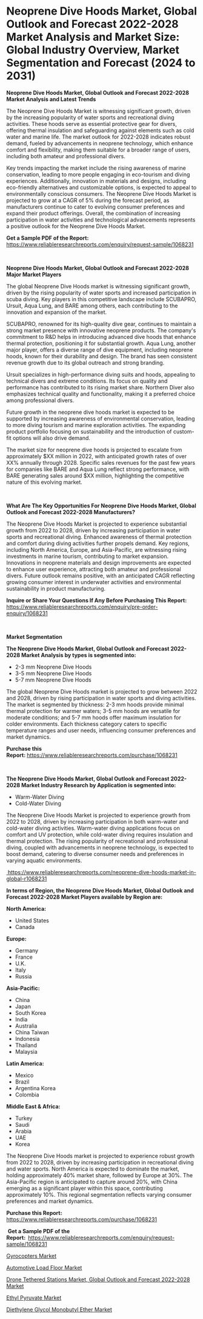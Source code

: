 <p><h1>Neoprene Dive Hoods Market, Global Outlook and Forecast 2022-2028 Market Analysis and Market Size: Global Industry Overview, Market Segmentation and Forecast (2024 to 2031)</h1></p><p><strong>Neoprene Dive Hoods Market, Global Outlook and Forecast 2022-2028 Market Analysis and Latest Trends</strong></p>
<p><p>The Neoprene Dive Hoods Market is witnessing significant growth, driven by the increasing popularity of water sports and recreational diving activities. These hoods serve as essential protective gear for divers, offering thermal insulation and safeguarding against elements such as cold water and marine life. The market outlook for 2022-2028 indicates robust demand, fueled by advancements in neoprene technology, which enhance comfort and flexibility, making them suitable for a broader range of users, including both amateur and professional divers.</p><p>Key trends impacting the market include the rising awareness of marine conservation, leading to more people engaging in eco-tourism and diving experiences. Additionally, innovation in materials and designs, including eco-friendly alternatives and customizable options, is expected to appeal to environmentally conscious consumers. The Neoprene Dive Hoods Market is projected to grow at a CAGR of 5% during the forecast period, as manufacturers continue to cater to evolving consumer preferences and expand their product offerings. Overall, the combination of increasing participation in water activities and technological advancements represents a positive outlook for the Neoprene Dive Hoods Market.</p></p>
<p><strong>Get a Sample PDF of the Report:&nbsp;</strong> <a href="https://www.reliableresearchreports.com/enquiry/request-sample/1068231">https://www.reliableresearchreports.com/enquiry/request-sample/1068231</a></p>
<p>&nbsp;</p>
<p><strong>Neoprene Dive Hoods Market, Global Outlook and Forecast 2022-2028 Major Market Players</strong></p>
<p><p>The global Neoprene Dive Hoods market is witnessing significant growth, driven by the rising popularity of water sports and increased participation in scuba diving. Key players in this competitive landscape include SCUBAPRO, Ursuit, Aqua Lung, and BARE among others, each contributing to the innovation and expansion of the market.</p><p>SCUBAPRO, renowned for its high-quality dive gear, continues to maintain a strong market presence with innovative neoprene products. The company's commitment to R&D helps in introducing advanced dive hoods that enhance thermal protection, positioning it for substantial growth. Aqua Lung, another major player, offers a diverse range of dive equipment, including neoprene hoods, known for their durability and design. The brand has seen consistent revenue growth due to its global outreach and strong branding.</p><p>Ursuit specializes in high-performance diving suits and hoods, appealing to technical divers and extreme conditions. Its focus on quality and performance has contributed to its rising market share. Northern Diver also emphasizes technical quality and functionality, making it a preferred choice among professional divers.</p><p>Future growth in the neoprene dive hoods market is expected to be supported by increasing awareness of environmental conservation, leading to more diving tourism and marine exploration activities. The expanding product portfolio focusing on sustainability and the introduction of custom-fit options will also drive demand.</p><p>The market size for neoprene dive hoods is projected to escalate from approximately $XX million in 2022, with anticipated growth rates of over XX% annually through 2028. Specific sales revenues for the past few years for companies like BARE and Aqua Lung reflect strong performance, with BARE generating sales around $XX million, highlighting the competitive nature of this evolving market.</p></p>
<p>&nbsp;</p>
<p><strong>What Are The Key Opportunities For Neoprene Dive Hoods Market, Global Outlook and Forecast 2022-2028 Manufacturers?</strong></p>
<p><p>The Neoprene Dive Hoods Market is projected to experience substantial growth from 2022 to 2028, driven by increasing participation in water sports and recreational diving. Enhanced awareness of thermal protection and comfort during diving activities further propels demand. Key regions, including North America, Europe, and Asia-Pacific, are witnessing rising investments in marine tourism, contributing to market expansion. Innovations in neoprene materials and design improvements are expected to enhance user experience, attracting both amateur and professional divers. Future outlook remains positive, with an anticipated CAGR reflecting growing consumer interest in underwater activities and environmental sustainability in product manufacturing.</p></p>
<p><strong>Inquire or Share Your Questions If Any Before Purchasing This Report:</strong> <a href="https://www.reliableresearchreports.com/enquiry/pre-order-enquiry/1068231">https://www.reliableresearchreports.com/enquiry/pre-order-enquiry/1068231</a></p>
<p>&nbsp;</p>
<p><strong>Market Segmentation</strong></p>
<p><strong>The Neoprene Dive Hoods Market, Global Outlook and Forecast 2022-2028 Market Analysis by types is segmented into:</strong></p>
<p><ul><li>2-3 mm Neoprene Dive Hoods</li><li>3-5 mm Neoprene Dive Hoods</li><li>5-7 mm Neoprene Dive Hoods</li></ul></p>
<p><p>The global Neoprene Dive Hoods market is projected to grow between 2022 and 2028, driven by rising participation in water sports and diving activities. The market is segmented by thickness: 2-3 mm hoods provide minimal thermal protection for warmer waters; 3-5 mm hoods are versatile for moderate conditions; and 5-7 mm hoods offer maximum insulation for colder environments. Each thickness category caters to specific temperature ranges and user needs, influencing consumer preferences and market dynamics.</p></p>
<p><strong>Purchase this Report:&nbsp;</strong><a href="https://www.reliableresearchreports.com/purchase/1068231">https://www.reliableresearchreports.com/purchase/1068231</a></p>
<p>&nbsp;</p>
<p><strong>The Neoprene Dive Hoods Market, Global Outlook and Forecast 2022-2028 Market Industry Research by Application is segmented into:</strong></p>
<p><ul><li>Warm-Water Diving</li><li>Cold-Water Diving</li></ul></p>
<p><p>The Neoprene Dive Hoods Market is projected to experience growth from 2022 to 2028, driven by increasing participation in both warm-water and cold-water diving activities. Warm-water diving applications focus on comfort and UV protection, while cold-water diving requires insulation and thermal protection. The rising popularity of recreational and professional diving, coupled with advancements in neoprene technology, is expected to boost demand, catering to diverse consumer needs and preferences in varying aquatic environments.</p></p>
<p><a href="https://www.reliableresearchreports.com/neoprene-dive-hoods-market-in-global-r1068231">&nbsp;https://www.reliableresearchreports.com/neoprene-dive-hoods-market-in-global-r1068231</a></p>
<p><strong>In terms of Region, the Neoprene Dive Hoods Market, Global Outlook and Forecast 2022-2028 Market Players available by Region are:</strong></p>
<p>
    <p> <strong> North America: </strong>
        <ul>
            <li>United States</li>
            <li>Canada</li>
        </ul>
        </p> 
    <p> <strong> Europe: </strong>
        <ul>
            <li>Germany</li>
            <li>France</li>
            <li>U.K.</li>
            <li>Italy</li>
            <li>Russia</li>
        </ul>
        </p> 
    <p> <strong> Asia-Pacific: </strong>
        <ul>
            <li>China</li>
            <li>Japan</li>
            <li>South Korea</li>
            <li>India</li>
            <li>Australia</li>
            <li>China Taiwan</li>
            <li>Indonesia</li>
            <li>Thailand</li>
            <li>Malaysia</li>
        </ul>
        </p> 
    <p> <strong> Latin America: </strong>
        <ul>
            <li>Mexico</li>
            <li>Brazil</li>
            <li>Argentina Korea</li>
            <li>Colombia</li>
        </ul>
        </p> 
    <p> <strong> Middle East & Africa: </strong>
        <ul>
            <li>Turkey</li>
            <li>Saudi</li>
            <li>Arabia</li>
            <li>UAE</li>
            <li>Korea</li>
        </ul>
    </p>
    </p>
<p><p>The Neoprene Dive Hoods market is projected to experience robust growth from 2022 to 2028, driven by increasing participation in recreational diving and water sports. North America is expected to dominate the market, holding approximately 40% market share, followed by Europe at 30%. The Asia-Pacific region is anticipated to capture around 20%, with China emerging as a significant player within this space, contributing approximately 10%. This regional segmentation reflects varying consumer preferences and market dynamics.</p></p>
<p><strong>Purchase this Report: </strong><a href="https://www.reliableresearchreports.com/purchase/1068231">https://www.reliableresearchreports.com/purchase/1068231</a></p>
<p>&nbsp;<strong>Get a Sample PDF of the Report:&nbsp;&nbsp;</strong><a href="https://www.reliableresearchreports.com/enquiry/request-sample/1068231">https://www.reliableresearchreports.com/enquiry/request-sample/1068231</a></p>
<p><strong></strong></p>
<p><p><a href="https://www.linkedin.com/pulse/global-gyrocopters-market-projected-grow-cagr-58-forcasted-tym5e?trackingId=WUk86wZRR3aTS5KVcctfnQ%3D%3D">Gyrocopters Market</a></p><p><a href="https://www.linkedin.com/pulse/automotive-load-floor-market-global-regional-analysis-2024-xqgre?trackingId=gz4lufZHTGaqDTorhZGFSA%3D%3D">Automotive Load Floor Market</a></p><p><a href="https://github.com/rahu1506/Market-Research-Report-List-6/blob/main/drone-tethered-stations-market-global-outlook-and-forecast-2022-2028-market.md">Drone Tethered Stations Market, Global Outlook and Forecast 2022-2028 Market</a></p><p><a href="https://issuu.com/reportprime-2/docs/ethyl-pyruvate-market-size-2030.ppt_2eb8a2527d7795">Ethyl Pyruvate Market</a></p><p><a href="https://issuu.com/reportprime-2/docs/diethylene-glycol-monobutyl-ether-m_d083f06170aa9d">Diethylene Glycol Monobutyl Ether Market</a></p></p>